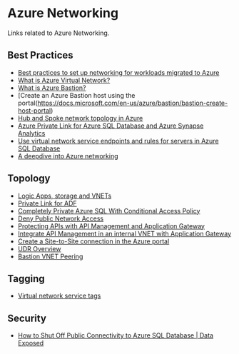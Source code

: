# Azure Networking
Links related to Azure Networking.

## Best Practices
- [Best practices to set up networking for workloads migrated to Azure](https://docs.microsoft.com/en-us/azure/cloud-adoption-framework/migrate/azure-best-practices/migrate-best-practices-networking)
- [What is Azure Virtual Network?](https://docs.microsoft.com/en-us/azure/virtual-network/virtual-networks-overview)
- [What is Azure Bastion?](https://docs.microsoft.com/en-us/azure/bastion/bastion-overview)
- [Create an Azure Bastion host using the portal(https://docs.microsoft.com/en-us/azure/bastion/bastion-create-host-portal)
- [Hub and Spoke network topology in Azure](https://purple.telstra.com.au/blog/hub-and-spoke-network-topology-in-azure)
- [Azure Private Link for Azure SQL Database and Azure Synapse Analytics](https://docs.microsoft.com/en-gb/azure/azure-sql/database/private-endpoint-overview)
- [Use virtual network service endpoints and rules for servers in Azure SQL Database](https://docs.microsoft.com/en-us/azure/azure-sql/database/vnet-service-endpoint-rule-overview)
- [A deepdive into Azure networking](https://www.slideshare.net/kvaes/a-deepdive-into-azure-networking?qid=af8941ed-d2b2-43ea-9424-aaae606e66d1&v=&b=&from_search=1)

## Topology
- [Logic Apps, storage and VNETs](http://mikaelsand.se/2019/11/logic-apps-storage-and-vnets/)
- [Private Link for ADF](https://adfdocs.blob.core.windows.net/docs/ADF%20PLS%20Public%20Doc.pdf)
- [Completely Private Azure SQL With Conditional Access Policy](https://techcommunity.microsoft.com/t5/azure-architecture-blog/completely-private-azure-sql-with-conditional-access-policy/ba-p/1616128)
- [Deny Public Network Access](https://docs.microsoft.com/en-gb/azure/azure-sql/database/connectivity-settings#deny-public-network-access)
- [Protecting APIs with API Management and Application Gateway](https://fabriciosanchez-en.azurewebsites.net/protecting-apis-with-api-management-and-application-gateway/)
- [Integrate API Management in an internal VNET with Application Gateway](https://github.com/andrew-kelleher/AzureAPIMAppGW)
- [Create a Site-to-Site connection in the Azure portal](https://docs.microsoft.com/en-us/azure/vpn-gateway/vpn-gateway-howto-site-to-site-resource-manager-portal)
- [UDR Overview](https://docs.microsoft.com/en-us/azure/virtual-network/virtual-networks-udr-overview)
- [Bastion VNET Peering](https://docs.microsoft.com/en-us/azure/bastion/vnet-peering)

## Tagging
- [Virtual network service tags](https://docs.microsoft.com/en-us/azure/virtual-network/service-tags-overview)

## Security
- [How to Shut Off Public Connectivity to Azure SQL Database | Data Exposed](https://www.youtube.com/watch?v=9JVNX2JCmDQ)
